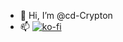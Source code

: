 - 👋 Hi, I’m @cd-Crypton
- 📫 [![ko-fi](https://ko-fi.com/img/githubbutton_sm.svg)](https://ko-fi.com/L4L23X7F6)

<!---
cd-Crypton/cd-Crypton is a ✨ special ✨ repository because its `README.md` (this file) appears on your GitHub profile.
You can click the Preview link to take a look at your changes.
--->
